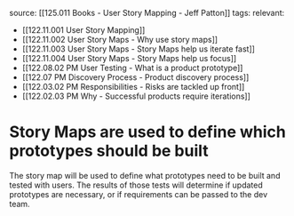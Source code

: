 source: [[125.011 Books - User Story Mapping - Jeff Patton]]
tags:
relevant:
- [[122.11.001 User Story Mapping]]
- [[122.11.002 User Story Maps - Why use story maps]]
- [[122.11.003 User Story Maps - Story Maps help us iterate fast]]
- [[122.11.004 User Story Maps - Story Maps help us focus]]
- [[122.08.02 PM User Testing - What is a product prototype]]
- [[122.07 PM Discovery Process - Product discovery process]]
- [[122.03.02 PM Responsibilities - Risks are tackled up front]]
- [[122.02.03 PM Why - Successful products require iterations]]

# Story Maps are used to define which prototypes should be built

The story map will be used to define what prototypes need to be built and tested with users. The results of those tests will determine if updated prototypes are necessary, or if requirements can be passed to the dev team.
